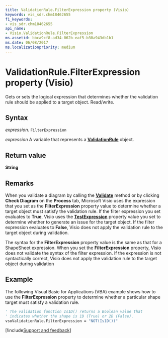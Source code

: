 ```yaml
---
title: ValidationRule.FilterExpression property (Visio)
keywords: vis_sdr.chm18462655
f1_keywords:
- vis_sdr.chm18462655
api_name:
- Visio.ValidationRule.FilterExpression
ms.assetid: bbca9cf8-ad34-062b-eaf5-b30a943db1b1
ms.date: 06/08/2017
ms.localizationpriority: medium
---
```



# ValidationRule.FilterExpression property (Visio)

Gets or sets the logical expression that determines whether the validation rule should be applied to a target object. Read/write.


## Syntax

_expression_. `FilterExpression`

_expression_ A variable that represents a **[ValidationRule](Visio.ValidationRule.md)** object.


## Return value

 **String**


## Remarks

When you validate a diagram by calling the **[Validate](Visio.Validation.Validate.md)** method or by clicking **Check Diagram** on the **Process** tab, Microsoft Visio uses the expression that you set as the **FilterExpression** property value to determine whether a target object must satisfy the validation rule. If the filter expression you set evaluates to **True**, Visio uses the **[TestExpression](Visio.ValidationRule.TestExpression.md)** property value you set to determine whether to generate an issue for the target object. If the filter expression evaluates to **False**, Visio does not apply the validation rule to the target object during validation.

The syntax for the **FilterExpression** property value is the same as that for a ShapeSheet expression. When you set the **FilterExpression** property, Visio does not validate the syntax of the filter expression. If the expression is not syntactically correct, Visio does not apply the validation rule to the target object during validation


## Example

The following Visual Basic for Applications (VBA) example shows how to use the **FilterExpression** property to determine whether a particular shape target must satisfy a validation rule.


```vb
' The validation function Is1D() returns a Boolean value that 
' indicates whether the shape is 1D (True) or 2D (False).
vsoValidationRule.FilterExpression = "NOT(Is1D())"
```

[!include[Support and feedback](~/includes/feedback-boilerplate.md)]